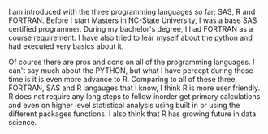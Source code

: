 I am introduced with the three programming languages so far; SAS, R  and FORTRAN. Before I start Masters in NC-State University, I was a base SAS certified programmer. 
During my bachelor's degree, I had FORTRAN as a course requirement. I have also tried to lear myself about the python and had executed very basics about it.

Of course there are pros and cons on all of the programming languages.  I can't say much about the PYTHON, but what I have percept during those time is it is even more advance to R. Comparing to all of these three, FORTRAN, SAS and R langauges that I know, I think R is more user friendly. R does not require any long steps to follow inorder get primary calculations and even on higher level statistical analysis using built in  or using the different packages functions. I also think that R has growing future in data science.
